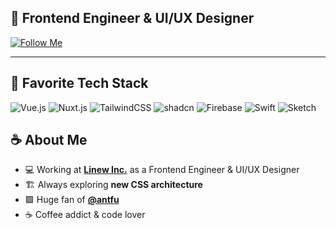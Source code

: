 ## 🚀 Frontend Engineer & UI/UX Designer  

[![Follow Me](https://img.shields.io/github/followers/your-username?label=Follow%20Me&style=social)](https://github.com/your-username)

---

## 💙 Favorite Tech Stack
![Vue.js](https://img.shields.io/badge/-Vue.js-4FC08D?style=flat-square&logo=vue.js&logoColor=white)
![Nuxt.js](https://img.shields.io/badge/-Nuxt.js-00C58E?style=flat-square&logo=nuxt.js&logoColor=white)
![TailwindCSS](https://img.shields.io/badge/-TailwindCSS-06B6D4?style=flat-square&logo=tailwindcss&logoColor=white)
![shadcn](https://img.shields.io/badge/-shadcn-000000?style=flat-square)
![Firebase](https://img.shields.io/badge/-Firebase-FFCA28?style=flat-square&logo=firebase)
![Swift](https://img.shields.io/badge/-Swift-FA7343?style=flat-square&logo=swift&logoColor=white)
![Sketch](https://img.shields.io/badge/-Sketch-F7B500?style=flat-square&logo=sketch&logoColor=white)

## ☕ About Me
- 💻 Working at **[Linew Inc.](https://your-company-website.com)** as a Frontend Engineer & UI/UX Designer  
- 🏗 Always exploring **new CSS architecture**
- 🟩 Huge fan of **[@antfu](https://github.com/antfu)**
- ☕ Coffee addict & code lover
